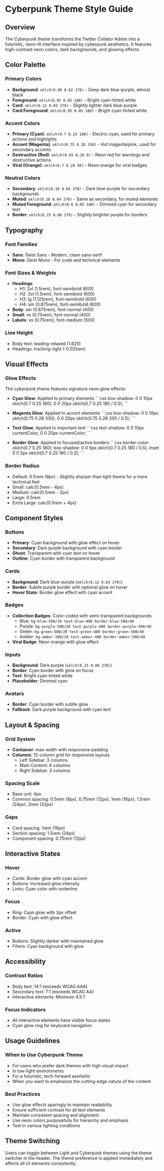 # Cyberpunk Theme Style Guide

## Overview
The Cyberpunk theme transforms the Twitter Collator Admin into a futuristic, neon-lit interface inspired by cyberpunk aesthetics. It features high-contrast neon colors, dark backgrounds, and glowing effects.

## Color Palette

### Primary Colors
- **Background**: `oklch(0.08 0.02 270)` - Deep dark blue-purple, almost black
- **Foreground**: `oklch(0.95 0.05 180)` - Bright cyan-tinted white
- **Card**: `oklch(0.12 0.03 270)` - Slightly lighter dark blue-purple
- **Card Foreground**: `oklch(0.95 0.05 180)` - Bright cyan-tinted white

### Accent Colors
- **Primary (Cyan)**: `oklch(0.7 0.25 180)` - Electric cyan, used for primary actions and highlights
- **Accent (Magenta)**: `oklch(0.75 0.28 330)` - Hot magenta/pink, used for secondary accents
- **Destructive (Red)**: `oklch(0.65 0.28 0)` - Neon red for warnings and destructive actions
- **Viral (Orange)**: `oklch(0.7 0.28 30)` - Neon orange for viral badges

### Neutral Colors
- **Secondary**: `oklch(0.18 0.04 270)` - Dark blue-purple for secondary backgrounds
- **Muted**: `oklch(0.18 0.04 270)` - Same as secondary, for muted elements
- **Muted Foreground**: `oklch(0.6 0.05 180)` - Dimmed cyan for secondary text
- **Border**: `oklch(0.25 0.08 270)` - Slightly brighter purple for borders

## Typography

### Font Families
- **Sans**: Geist Sans - Modern, clean sans-serif
- **Mono**: Geist Mono - For code and technical elements

### Font Sizes & Weights
- **Headings**: 
  - H1: 2xl (1.5rem), font-semibold (600)
  - H2: 2xl (1.5rem), font-semibold (600)
  - H3: lg (1.125rem), font-semibold (600)
  - H4: sm (0.875rem), font-semibold (600)
- **Body**: sm (0.875rem), font-normal (400)
- **Small**: xs (0.75rem), font-normal (400)
- **Labels**: xs (0.75rem), font-medium (500)

### Line Height
- Body text: leading-relaxed (1.625)
- Headings: tracking-tight (-0.025em)

## Visual Effects

### Glow Effects
The cyberpunk theme features signature neon glow effects:

- **Cyan Glow**: Applied to primary elements
  \`\`\`css
  box-shadow: 0 0 10px oklch(0.7 0.25 180), 0 0 20px oklch(0.7 0.25 180 / 0.5);
  \`\`\`

- **Magenta Glow**: Applied to accent elements
  \`\`\`css
  box-shadow: 0 0 10px oklch(0.75 0.28 330), 0 0 20px oklch(0.75 0.28 330 / 0.5);
  \`\`\`

- **Text Glow**: Applied to important text
  \`\`\`css
  text-shadow: 0 0 10px currentColor, 0 0 20px currentColor;
  \`\`\`

- **Border Glow**: Applied to focused/active borders
  \`\`\`css
  border-color: oklch(0.7 0.25 180);
  box-shadow: 0 0 5px oklch(0.7 0.25 180 / 0.5), inset 0 0 5px oklch(0.7 0.25 180 / 0.3);
  \`\`\`

### Border Radius
- Default: 0.5rem (8px) - Slightly sharper than light theme for a more technical feel
- Small: calc(0.5rem - 4px)
- Medium: calc(0.5rem - 2px)
- Large: 0.5rem
- Extra Large: calc(0.5rem + 4px)

## Component Styles

### Buttons
- **Primary**: Cyan background with glow effect on hover
- **Secondary**: Dark purple background with cyan border
- **Ghost**: Transparent with cyan text on hover
- **Outline**: Cyan border with transparent background

### Cards
- **Background**: Dark blue-purple (`oklch(0.12 0.03 270)`)
- **Border**: Subtle purple border with optional glow on hover
- **Hover State**: Border glow effect with cyan accent

### Badges
- **Collection Badges**: Color-coded with semi-transparent backgrounds
  - Blue: `bg-blue-500/20 text-blue-400 border-blue-500/40`
  - Purple: `bg-purple-500/20 text-purple-400 border-purple-500/40`
  - Green: `bg-green-500/20 text-green-400 border-green-500/40`
  - Amber: `bg-amber-500/20 text-amber-400 border-amber-500/40`
- **Viral Badge**: Neon orange with glow effect

### Inputs
- **Background**: Dark purple (`oklch(0.25 0.08 270)`)
- **Border**: Cyan border with glow on focus
- **Text**: Bright cyan-tinted white
- **Placeholder**: Dimmed cyan

### Avatars
- **Border**: Cyan border with subtle glow
- **Fallback**: Dark purple background with cyan text

## Layout & Spacing

### Grid System
- **Container**: max-width with responsive padding
- **Columns**: 12-column grid for responsive layouts
  - Left Sidebar: 3 columns
  - Main Content: 6 columns
  - Right Sidebar: 3 columns

### Spacing Scale
- Base unit: 4px
- Common spacing: 0.5rem (8px), 0.75rem (12px), 1rem (16px), 1.5rem (24px), 2rem (32px)

### Gaps
- Card spacing: 1rem (16px)
- Section spacing: 1.5rem (24px)
- Component spacing: 0.75rem (12px)

## Interactive States

### Hover
- Cards: Border glow with cyan accent
- Buttons: Increased glow intensity
- Links: Cyan color with underline

### Focus
- Ring: Cyan glow with 2px offset
- Border: Cyan with glow effect

### Active
- Buttons: Slightly darker with maintained glow
- Filters: Cyan background with glow

## Accessibility

### Contrast Ratios
- Body text: 14:1 (exceeds WCAG AAA)
- Secondary text: 7:1 (exceeds WCAG AA)
- Interactive elements: Minimum 4.5:1

### Focus Indicators
- All interactive elements have visible focus states
- Cyan glow ring for keyboard navigation

## Usage Guidelines

### When to Use Cyberpunk Theme
- For users who prefer dark themes with high visual impact
- In low-light environments
- For a futuristic, tech-forward aesthetic
- When you want to emphasize the cutting-edge nature of the content

### Best Practices
- Use glow effects sparingly to maintain readability
- Ensure sufficient contrast for all text elements
- Maintain consistent spacing and alignment
- Use neon colors purposefully for hierarchy and emphasis
- Test in various lighting conditions

## Theme Switching
Users can toggle between Light and Cyberpunk themes using the theme switcher in the header. The theme preference is applied immediately and affects all UI elements consistently.

